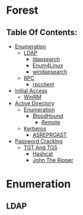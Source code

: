 # Forest

## Table Of Contents:
<!--ts-->
  * [Enumeration](#enumeration)
    * [LDAP](#ldap)
      * [ldapsearch](#ldapsearch)
      * [Enum4Linux](#enum4linux)
      * [windapsearch](#windapsearch)
    * [RPC](#rpc)
      * [rpcclient](#rpcclient)
 * [Initial Access](#initial-access)
   * [WinRM](#winrm)
 * [Active Directory](#active-directory)
   * [Enumeration](#enumeration)
     * [BloodHound](#bloodhound)
       * [Remote](#remote)
   * [Kerberos](#kerberos)
     * [ASREPROAST](#asreproast)
* [Password Cracking](#password-cracking)
  * [TGT And TGS](#tgt-and-tgs)
    * [Hashcat](#hashcat)
    * [John The Ripper](#john-the-ripper)
<!--te-->

# **Enumeration**

## **LDAP**
